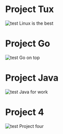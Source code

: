 # Project Tux
![test](https://upload.wikimedia.org/wikipedia/commons/a/af/Tux.png)
Linux is the best

# Project Go
![test](https://res.cloudinary.com/teepublic/image/private/s--VWOH67Sn--/t_Resized%20Artwork/c_fit,g_north_west,h_1054,w_1054/co_ffffff,e_outline:53/co_ffffff,e_outline:inner_fill:53/co_bbbbbb,e_outline:3:1000/c_mpad,g_center,h_1260,w_1260/b_rgb:eeeeee/c_limit,f_auto,h_630,q_auto:good:420,w_630/v1569911708/production/designs/6160254_0.jpg)
Go on top

# Project Java
![test](https://i.pinimg.com/736x/21/49/d0/2149d08e27a4a93bbd9683dd4f02c07e.jpg)
Java for work

# Project 4
![test](/static/test.jpg)
Project four
